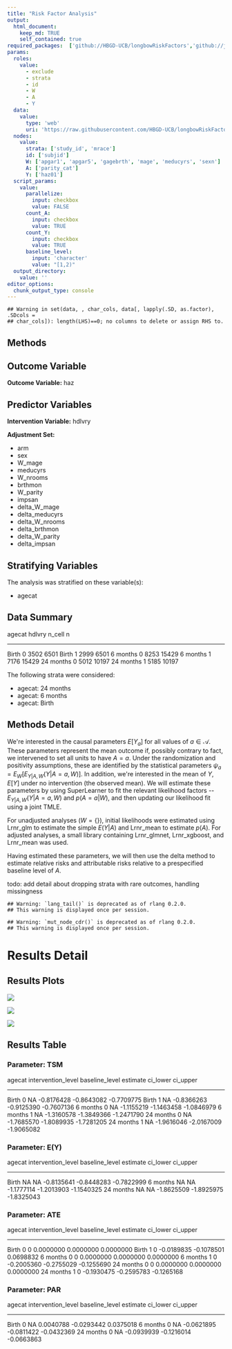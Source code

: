 ```yaml
---
title: "Risk Factor Analysis"
output: 
  html_document:
    keep_md: TRUE
    self_contained: true
required_packages:  ['github://HBGD-UCB/longbowRiskFactors','github://jeremyrcoyle/skimr@vector_types', 'github://tlverse/delayed']
params:
  roles:
    value:
      - exclude
      - strata
      - id
      - W
      - A
      - Y
  data: 
    value: 
      type: 'web'
      uri: 'https://raw.githubusercontent.com/HBGD-UCB/longbowRiskFactors/master/inst/sample_data/birthwt_data.rdata'
  nodes:
    value:
      strata: ['study_id', 'mrace']
      id: ['subjid']
      W: ['apgar1', 'apgar5', 'gagebrth', 'mage', 'meducyrs', 'sexn']
      A: ['parity_cat']
      Y: ['haz01']
  script_params:
    value:
      parallelize:
        input: checkbox
        value: FALSE
      count_A:
        input: checkbox
        value: TRUE
      count_Y:
        input: checkbox
        value: TRUE        
      baseline_level:
        input: 'character'
        value: "[1,2)"
  output_directory:
    value: ''
editor_options: 
  chunk_output_type: console
---
```







```
## Warning in set(data, , char_cols, data[, lapply(.SD, as.factor), .SDcols =
## char_cols]): length(LHS)==0; no columns to delete or assign RHS to.
```

## Methods
## Outcome Variable

**Outcome Variable:** haz

## Predictor Variables

**Intervention Variable:** hdlvry

**Adjustment Set:**

* arm
* sex
* W_mage
* meducyrs
* W_nrooms
* brthmon
* W_parity
* impsan
* delta_W_mage
* delta_meducyrs
* delta_W_nrooms
* delta_brthmon
* delta_W_parity
* delta_impsan

## Stratifying Variables

The analysis was stratified on these variable(s):

* agecat

## Data Summary

agecat      hdlvry    n_cell       n
----------  -------  -------  ------
Birth       0           3502    6501
Birth       1           2999    6501
6 months    0           8253   15429
6 months    1           7176   15429
24 months   0           5012   10197
24 months   1           5185   10197


The following strata were considered:

* agecat: 24 months
* agecat: 6 months
* agecat: Birth



## Methods Detail

We're interested in the causal parameters $E[Y_a]$ for all values of $a \in \mathcal{A}$. These parameters represent the mean outcome if, possibly contrary to fact, we intervened to set all units to have $A=a$. Under the randomization and positivity assumptions, these are identified by the statistical parameters $\psi_a=E_W[E_{Y|A,W}(Y|A=a,W)]$.  In addition, we're interested in the mean of $Y$, $E[Y]$ under no intervention (the observed mean). We will estimate these parameters by using SuperLearner to fit the relevant likelihood factors -- $E_{Y|A,W}(Y|A=a,W)$ and $p(A=a|W)$, and then updating our likelihood fit using a joint TMLE.

For unadjusted analyses ($W=\{\}$), initial likelihoods were estimated using Lrnr_glm to estimate the simple $E(Y|A)$ and Lrnr_mean to estimate $p(A)$. For adjusted analyses, a small library containing Lrnr_glmnet, Lrnr_xgboost, and Lrnr_mean was used.

Having estimated these parameters, we will then use the delta method to estimate relative risks and attributable risks relative to a prespecified baseline level of $A$.

todo: add detail about dropping strata with rare outcomes, handling missingness



```
## Warning: `lang_tail()` is deprecated as of rlang 0.2.0.
## This warning is displayed once per session.
```

```
## Warning: `mut_node_cdr()` is deprecated as of rlang 0.2.0.
## This warning is displayed once per session.
```




# Results Detail

## Results Plots
![](/tmp/dba568b2-e089-4f01-b3e7-8d4dd598ac18/79622fdf-f471-400f-9ba2-13f18c9ae9f1/REPORT_files/figure-html/plot_tsm-1.png)<!-- -->



![](/tmp/dba568b2-e089-4f01-b3e7-8d4dd598ac18/79622fdf-f471-400f-9ba2-13f18c9ae9f1/REPORT_files/figure-html/plot_ate-1.png)<!-- -->



![](/tmp/dba568b2-e089-4f01-b3e7-8d4dd598ac18/79622fdf-f471-400f-9ba2-13f18c9ae9f1/REPORT_files/figure-html/plot_par-1.png)<!-- -->

## Results Table

### Parameter: TSM


agecat      intervention_level   baseline_level      estimate     ci_lower     ci_upper
----------  -------------------  ---------------  -----------  -----------  -----------
Birth       0                    NA                -0.8176428   -0.8643082   -0.7709775
Birth       1                    NA                -0.8366263   -0.9125390   -0.7607136
6 months    0                    NA                -1.1155219   -1.1463458   -1.0846979
6 months    1                    NA                -1.3160578   -1.3849366   -1.2471790
24 months   0                    NA                -1.7685570   -1.8089935   -1.7281205
24 months   1                    NA                -1.9616046   -2.0167009   -1.9065082


### Parameter: E(Y)


agecat      intervention_level   baseline_level      estimate     ci_lower     ci_upper
----------  -------------------  ---------------  -----------  -----------  -----------
Birth       NA                   NA                -0.8135641   -0.8448283   -0.7822999
6 months    NA                   NA                -1.1777114   -1.2013903   -1.1540325
24 months   NA                   NA                -1.8625509   -1.8925975   -1.8325043


### Parameter: ATE


agecat      intervention_level   baseline_level      estimate     ci_lower     ci_upper
----------  -------------------  ---------------  -----------  -----------  -----------
Birth       0                    0                  0.0000000    0.0000000    0.0000000
Birth       1                    0                 -0.0189835   -0.1078501    0.0698832
6 months    0                    0                  0.0000000    0.0000000    0.0000000
6 months    1                    0                 -0.2005360   -0.2755029   -0.1255690
24 months   0                    0                  0.0000000    0.0000000    0.0000000
24 months   1                    0                 -0.1930475   -0.2595783   -0.1265168


### Parameter: PAR


agecat      intervention_level   baseline_level      estimate     ci_lower     ci_upper
----------  -------------------  ---------------  -----------  -----------  -----------
Birth       0                    NA                 0.0040788   -0.0293442    0.0375018
6 months    0                    NA                -0.0621895   -0.0811422   -0.0432369
24 months   0                    NA                -0.0939939   -0.1216014   -0.0663863
